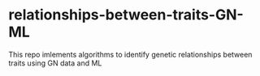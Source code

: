 # relationships-between-traits-GN-ML
This repo imlements algorithms to identify genetic relationships between traits using GN data and ML
